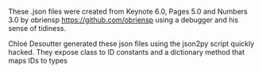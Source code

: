 These .json files were created from Keynote 6.0, Pages 5.0 and Numbers 3.0 by obriensp <https://github.com/obriensp> using a debugger and his sense of tidiness.

Chloé Desoutter generated these json files using the json2py script quickly hacked. They expose class to ID constants and a dictionary method that maps IDs to types
